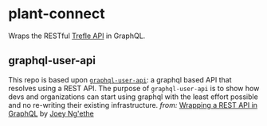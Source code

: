 # plant-connect
Wraps the RESTful [Trefle API](https://trefle.io/) in GraphQL.

## graphql-user-api
This repo is based upon [`graphql-user-api`](https://github.com/joeynimu/graphql-user-api): a graphql based API that resolves using a REST API. The purpose of `graphql-user-api` is to show how devs and organizations can start using graphql with the least effort possible and no re-writing their existing infrastructure.
_from:_ [Wrapping a REST API in GraphQL](https://medium.com/@joeynimu/wrapping-a-rest-api-in-graphql-f50c7b9669d5) by [Joey Ng'ethe](https://medium.com/@joeynimu)
